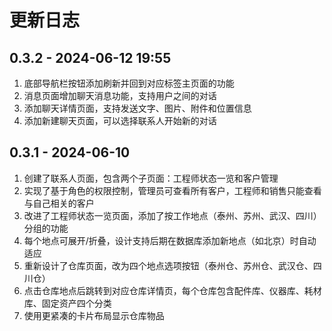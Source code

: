 # 更新日志

## 0.3.2 - 2024-06-12 19:55
1. 底部导航栏按钮添加刷新并回到对应标签主页面的功能
2. 消息页面增加聊天消息功能，支持用户之间的对话
3. 添加聊天详情页面，支持发送文字、图片、附件和位置信息
4. 添加新建聊天页面，可以选择联系人开始新的对话

## 0.3.1 - 2024-06-10
1. 创建了联系人页面，包含两个子页面：工程师状态一览和客户管理
2. 实现了基于角色的权限控制，管理员可查看所有客户，工程师和销售只能查看与自己相关的客户
3. 改进了工程师状态一览页面，添加了按工作地点（泰州、苏州、武汉、四川）分组的功能
4. 每个地点可展开/折叠，设计支持后期在数据库添加新地点（如北京）时自动适应
5. 重新设计了仓库页面，改为四个地点选项按钮（泰州仓、苏州仓、武汉仓、四川仓）
6. 点击仓库地点后跳转到对应仓库详情页，每个仓库包含配件库、仪器库、耗材库、固定资产四个分类
7. 使用更紧凑的卡片布局显示仓库物品 